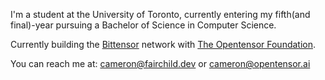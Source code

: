 I'm a student at the University of Toronto, currently entering my fifth(and final)-year pursuing a Bachelor of Science in Computer Science.  

Currently building the [Bittensor](https://github.com/opentensor/bittensor) network with [The Opentensor Foundation](https://opentensor.dev/).

You can reach me at: [cameron@fairchild.dev](mailto:cameron@fairchild.dev) or [cameron@opentensor.ai](mailto:cameron@opentensor.ai)
